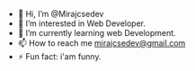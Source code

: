 - 👋 Hi, I’m @Mirajcsedev
- 👀 I’m interested in Web Developer.
- 🌱 I’m currently learning web Development.
- 📫 How to reach me mirajcsedev@gmail.com
- ⚡ Fun fact: i'am funny.

<!---
Mirajcsedev/Mirajcsedev is a ✨ special ✨ repository because its `README.md` (this file) appears on your GitHub profile.
You can click the Preview link to take a look at your changes.
--->
